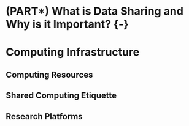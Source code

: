 # (PART\*) What is Data Sharing and Why is it Important? {-}

# Computing Infrastructure

## Computing Resources

## Shared Computing Etiquette

## Research Platforms
